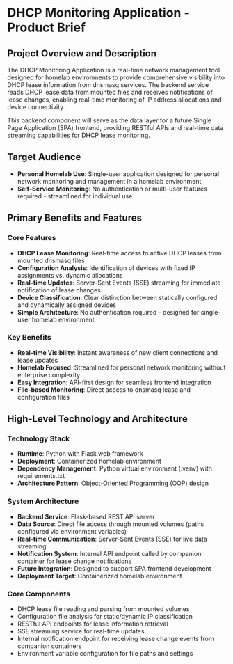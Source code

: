 # DHCP Monitoring Application - Product Brief

## Project Overview and Description

The DHCP Monitoring Application is a real-time network management tool designed for homelab environments to provide comprehensive visibility into DHCP lease information from dnsmasq services. The backend service reads DHCP lease data from mounted files and receives notifications of lease changes, enabling real-time monitoring of IP address allocations and device connectivity.

This backend component will serve as the data layer for a future Single Page Application (SPA) frontend, providing RESTful APIs and real-time data streaming capabilities for DHCP lease monitoring.

## Target Audience

- **Personal Homelab Use**: Single-user application designed for personal network monitoring and management in a homelab environment
- **Self-Service Monitoring**: No authentication or multi-user features required - streamlined for individual use

## Primary Benefits and Features

### Core Features
- **DHCP Lease Monitoring**: Real-time access to active DHCP leases from mounted dnsmasq files
- **Configuration Analysis**: Identification of devices with fixed IP assignments vs. dynamic allocations
- **Real-time Updates**: Server-Sent Events (SSE) streaming for immediate notification of lease changes
- **Device Classification**: Clear distinction between statically configured and dynamically assigned devices
- **Simple Architecture**: No authentication required - designed for single-user homelab environment

### Key Benefits
- **Real-time Visibility**: Instant awareness of new client connections and lease updates
- **Homelab Focused**: Streamlined for personal network monitoring without enterprise complexity
- **Easy Integration**: API-first design for seamless frontend integration
- **File-based Monitoring**: Direct access to dnsmasq lease and configuration files

## High-Level Technology and Architecture

### Technology Stack
- **Runtime**: Python with Flask web framework
- **Deployment**: Containerized homelab environment
- **Dependency Management**: Python virtual environment (.venv) with requirements.txt
- **Architecture Pattern**: Object-Oriented Programming (OOP) design

### System Architecture
- **Backend Service**: Flask-based REST API server
- **Data Source**: Direct file access through mounted volumes (paths configured via environment variables)
- **Real-time Communication**: Server-Sent Events (SSE) for live data streaming
- **Notification System**: Internal API endpoint called by companion container for lease change notifications
- **Future Integration**: Designed to support SPA frontend development
- **Deployment Target**: Containerized homelab environment

### Core Components
- DHCP lease file reading and parsing from mounted volumes
- Configuration file analysis for static/dynamic IP classification
- RESTful API endpoints for lease information retrieval
- SSE streaming service for real-time updates
- Internal notification endpoint for receiving lease change events from companion containers
- Environment variable configuration for file paths and settings
